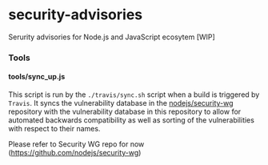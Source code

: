 # security-advisories
Serurity advisories for Node.js and JavaScript ecosytem [WIP]

### Tools

#### tools/sync_up.js
This script is run by the `./travis/sync.sh` script when a build is triggered by `Travis`. It syncs the vulnerability database in the [nodejs/security-wg](https://github.com/nodejs/security-wg) repository with the vulnerability database in this repository to allow for automated backwards compatibility as well as sorting of the vulnerabilities with respect to their names.

Please refer to Security WG repo for now (https://github.com/nodejs/security-wg)

